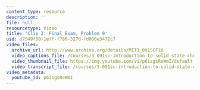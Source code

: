 ```yaml
---
content_type: resource
description: ''
file: null
resourcetype: Video
title: 'Clip 2: Final Exam, Problem 9'
uid: d7549f68-1eff-f780-327d-fd006e3472c7
video_files:
  archive_url: http://www.archive.org/details/MIT3_091SCF10
  video_captions_file: /courses/3-091sc-introduction-to-solid-state-chemistry-fall-2010/0ed7d60d01c75735a42cd604daf5d730_p6isgsReWmI.vtt
  video_thumbnail_file: https://img.youtube.com/vi/p6isgsReWmI/default.jpg
  video_transcript_file: /courses/3-091sc-introduction-to-solid-state-chemistry-fall-2010/d0c6219de78a44c2a2ee526ce8ef74c6_p6isgsReWmI.pdf
video_metadata:
  youtube_id: p6isgsReWmI
---
```

